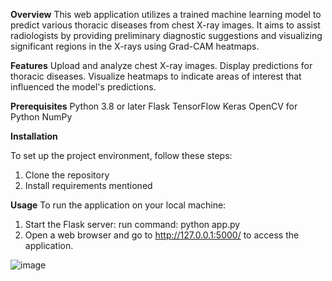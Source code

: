 **Overview**
This web application utilizes a trained machine learning model to predict various thoracic diseases from chest X-ray images. It aims to assist radiologists by providing preliminary diagnostic suggestions and visualizing significant regions in the X-rays using Grad-CAM heatmaps.

**Features**
Upload and analyze chest X-ray images.
Display predictions for thoracic diseases.
Visualize heatmaps to indicate areas of interest that influenced the model's predictions.

**Prerequisites**
Python 3.8 or later
Flask
TensorFlow
Keras
OpenCV for Python
NumPy

**Installation**

To set up the project environment, follow these steps:
  1. Clone the repository
  2. Install requirements mentioned

**Usage**
To run the application on your local machine:
  1. Start the Flask server:
       run command: python app.py
  2. Open a web browser and go to http://127.0.0.1:5000/ to access the application.




![image](https://github.com/user-attachments/assets/3c6f5c6a-83a3-4ea8-a851-d1f31bdb214e)

     
